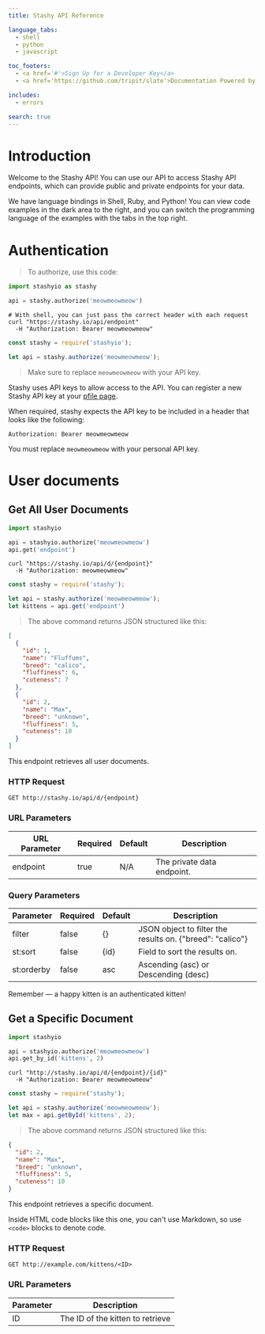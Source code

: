 ```yaml
---
title: Stashy API Reference

language_tabs:
  - shell
  - python
  - javascript

toc_footers:
  - <a href='#'>Sign Up for a Developer Key</a>
  - <a href='https://github.com/tripit/slate'>Documentation Powered by Slate</a>

includes:
  - errors

search: true
---
```


# Introduction

Welcome to the Stashy API! You can use our API to access Stashy API endpoints, which can provide public and private endpoints for your data.

We have language bindings in Shell, Ruby, and Python! You can view code examples in the dark area to the right, and you can switch the programming language of the examples with the tabs in the top right.

# Authentication

> To authorize, use this code:

```python
import stashyio as stashy

api = stashy.authorize('meowmeowmeow')
```

```shell
# With shell, you can just pass the correct header with each request
curl "https://stashy.io/api/endpoint"
  -H "Authorization: Bearer meowmeowmeow"
```

```javascript
const stashy = require('stashyio');

let api = stashy.authorize('meowmeowmeow');
```

> Make sure to replace `meowmeowmeow` with your API key.

Stashy uses API keys to allow access to the API. You can register a new Stashy API key at your [pfile page](https://stashy.io/profile).

When required, stashy expects the API key to be included in a header that looks like the following:

`Authorization: Bearer meowmeowmeow`

<aside class="notice">
You must replace <code>meowmeowmeow</code> with your personal API key.
</aside>

# User documents

## Get All User Documents

```python
import stashyio

api = stashyio.authorize('meowmeowmeow')
api.get('endpoint')
```

```shell
curl "https://stashy.io/api/d/{endpoint}"
  -H "Authorization: meowmeowmeow"
```

```javascript
const stashy = require('stashy');

let api = stashy.authorize('meowmeowmeow');
let kittens = api.get('endpoint')
```

> The above command returns JSON structured like this:

```json
[
  {
    "id": 1,
    "name": "Fluffums",
    "breed": "calico",
    "fluffiness": 6,
    "cuteness": 7
  },
  {
    "id": 2,
    "name": "Max",
    "breed": "unknown",
    "fluffiness": 5,
    "cuteness": 10
  }
]
```

This endpoint retrieves all user documents.

### HTTP Request

`GET http://stashy.io/api/d/{endpoint}`

### URL Parameters

URL Parameter | Required | Default | Description
--------- | ------- | ----------- | -----------
endpoint | true | N/A | The private data endpoint.


### Query Parameters

Parameter | Required | Default | Description
--------- | ------- | ----------- | -----------
filter | false | {} | JSON object to filter the results on. {"breed": "calico"}
st:sort | false | {id} | Field to sort the results on.
st:orderby | false | asc | Ascending (asc) or Descending (desc)



<aside class="success">
Remember — a happy kitten is an authenticated kitten!
</aside>

## Get a Specific Document

```python
import stashyio

api = stashyio.authorize('meowmeowmeow')
api.get_by_id('kittens', 2)
```

```shell
curl "http://stashy.io/api/d/{endpoint}/{id}"
  -H "Authorization: Bearer meowmeowmeow"
```

```javascript
const stashy = require('stashy');

let api = stashy.authorize('meowmeowmeow');
let max = api.getById('kittens', 2);
```

> The above command returns JSON structured like this:

```json
{
  "id": 2,
  "name": "Max",
  "breed": "unknown",
  "fluffiness": 5,
  "cuteness": 10
}
```

This endpoint retrieves a specific document.

<aside class="warning">Inside HTML code blocks like this one, you can't use Markdown, so use <code>&lt;code&gt;</code> blocks to denote code.</aside>

### HTTP Request

`GET http://example.com/kittens/<ID>`

### URL Parameters

Parameter | Description
--------- | -----------
ID | The ID of the kitten to retrieve

